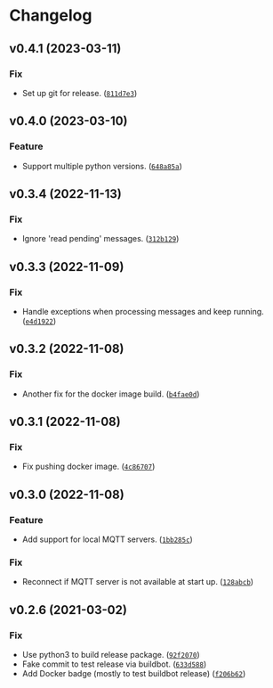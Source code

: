 # Changelog

<!--next-version-placeholder-->

## v0.4.1 (2023-03-11)
### Fix
* Set up git for release. ([`811d7e3`](https://github.com/andrewjw/glowprom/commit/811d7e3339eef718382675685aa28cce314bd07a))

## v0.4.0 (2023-03-10)
### Feature
* Support multiple python versions. ([`648a85a`](https://github.com/andrewjw/glowprom/commit/648a85a5a72a6b068c9d1d5da19500591588c59e))

## v0.3.4 (2022-11-13)
### Fix
* Ignore 'read pending' messages. ([`312b129`](https://github.com/andrewjw/glowprom/commit/312b1291c748df4154e63961b54ba7cc61b842de))

## v0.3.3 (2022-11-09)
### Fix
* Handle exceptions when processing messages and keep running. ([`e4d1922`](https://github.com/andrewjw/glowprom/commit/e4d192209de4b7db8620ec6423a1f69cd8771974))

## v0.3.2 (2022-11-08)
### Fix
* Another fix for the docker image build. ([`b4fae0d`](https://github.com/andrewjw/glowprom/commit/b4fae0d717b8c2ca4153d4ad0562d58c4d1794bb))

## v0.3.1 (2022-11-08)
### Fix
* Fix pushing docker image. ([`4c86707`](https://github.com/andrewjw/glowprom/commit/4c8670793f00ada625332a6dc5d407f723e01abc))

## v0.3.0 (2022-11-08)
### Feature
* Add support for local MQTT servers. ([`1bb285c`](https://github.com/andrewjw/glowprom/commit/1bb285c9530df6c30d042765fdc45c7d3da7208b))

### Fix
* Reconnect if MQTT server is not available at start up. ([`128abcb`](https://github.com/andrewjw/glowprom/commit/128abcb78c7072b09ad246ca49bc398119ed513a))

## v0.2.6 (2021-03-02)
### Fix
* Use python3 to build release package. ([`92f2070`](https://github.com/andrewjw/glowprom/commit/92f2070b4b0c2433c3fc1733dfa5121d8d93d980))
* Fake commit to test release via buildbot. ([`633d588`](https://github.com/andrewjw/glowprom/commit/633d5888a67e9af3fd1fcdaeb4a55031590bd42c))
* Add Docker badge (mostly to test buildbot release) ([`f206b62`](https://github.com/andrewjw/glowprom/commit/f206b6209c0330ab8fff59ec0897099aacab497e))
